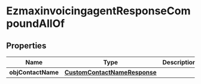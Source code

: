 

# EzmaxinvoicingagentResponseCompoundAllOf


## Properties

| Name | Type | Description | Notes |
|------------ | ------------- | ------------- | -------------|
|**objContactName** | [**CustomContactNameResponse**](CustomContactNameResponse.md) |  |  |



